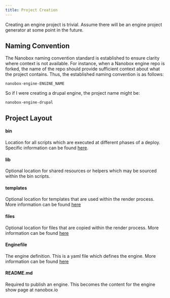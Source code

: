 ```yaml
---
title: Project Creation
---
```


Creating an engine project is trivial. Assume there will be an engine project generator at some point in the future.

## Naming Convention

The Nanobox naming convention standard is established to ensure clarity where context is not available. For instance, when a Nanobox engine repo is forked, the name of the repo should provide sufficient context about what the project contains. Thus, the established naming convention is as follows:

```text
nanobox-engine-ENGINE_NAME
```

So if I were creating a drupal engine, the project name might be:

```text
nanobox-engine-drupal
```

## Project Layout

#### bin

Location for all scripts which are executed at different phases of a deploy. Specific information can be found [here](/engines/scripts/intro).

#### lib

Optional location for shared resources or helpers which may be sourced within the bin scripts.

#### templates

Optional location for templates that are used within the render process. More information can be found [here](/engines/common-tasks/template-generation)

#### files

Optional location for files that are copied within the render process. More information can be found [here](/engines/common-tasks/template-generation)

#### Enginefile

The engine definition. This is a yaml file which defines the engine. More information can be found [here](/engines/enginefile)

#### README.md

Required to publish an engine. This becomes the content for the engine show page at nanobox.io
